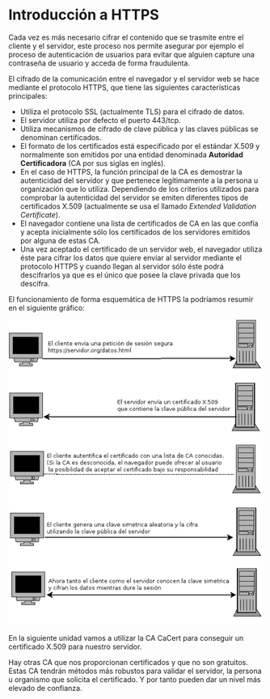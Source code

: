 # Introducción a HTTPS

Cada vez es más necesario cifrar el contenido que se trasmite entre el cliente y el servidor, este proceso nos permite asegurar por ejemplo el proceso de autenticación
de usuarios para evitar que alguien capture una contraseña de usuario y acceda de forma fraudulenta.

El cifrado de la comunicación entre el navegador y el servidor web se hace mediante el protocolo HTTPS, que tiene las siguientes características principales:

* Utiliza el protocolo SSL (actualmente TLS) para el cifrado de datos.
* El servidor utiliza por defecto el puerto 443/tcp.
* Utiliza mecanismos de cifrado de clave pública y las claves públicas se denominan certificados.
* El formato de los certificados está especificado por el estándar X.509 y normalmente son emitidos por una entidad denominada **Autoridad Certificadora** (CA por sus siglas en inglés).
* En el caso de HTTPS, la función principal de la CA es demostrar la autenticidad del servidor y que pertenece legítimamente a la persona u organización que lo utiliza.
Dependiendo de los criterios utilizados para comprobar la autenticidad del servidor se emiten diferentes tipos de certificados X.509 (actualmente se usa el llamado *Extended Validation Certificate*).
* El navegador contiene una lista de certificados de CA en las que confía y acepta inicialmente sólo los certificados de los servidores emitidos por alguna de estas CA.
* Una vez aceptado el certificado de un servidor web, el navegador utiliza éste para cifrar los datos que quiere enviar al servidor mediante el protocolo HTTPS y cuando llegan al servidor sólo éste podrá descifrarlos ya que es el único que posee la clave privada que los descifra.

El funcionamiento de forma esquemática de HTTPS la podríamos resumir en el siguiente gráfico:

![https](img/https.png)

En la siguiente unidad vamos a utilizar la CA CaCert para conseguir un certificado X.509 para nuestro servidor.

Hay otras CA que nos proporcionan certificados y que no son gratuitos. Estas CA tendrán métodos más robustos  para validar el servidor, la persona u organismo que solicita el certificado. Y por tanto pueden dar un nivel más elevado de confianza.
